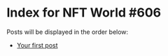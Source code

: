 # Index for NFT World #606
Posts will be displayed in the order below:

- [Your first post](./001-first.md)

